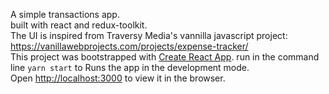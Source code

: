 A simple transactions app.\
built with react and redux-toolkit.\
The UI is inspired from Traversy Media's vannilla javascript project: https://vanillawebprojects.com/projects/expense-tracker/ \
This project was bootstrapped with [Create React App](https://github.com/facebook/create-react-app).
run in the command line `yarn start` to Runs the app in the development mode.\
Open [http://localhost:3000](http://localhost:3000) to view it in the browser.
